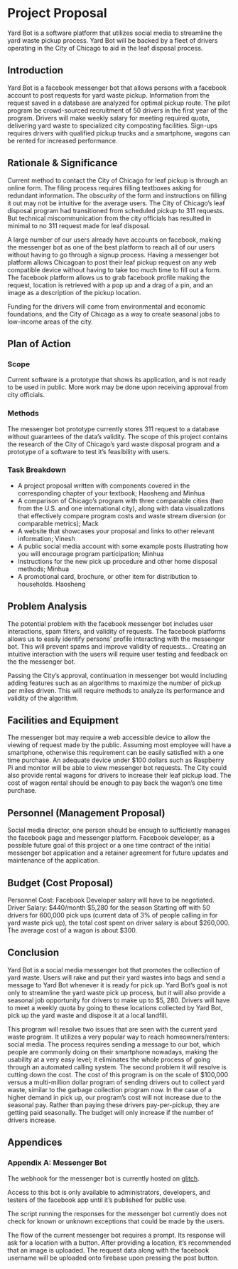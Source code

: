 # Project Proposal

Yard Bot is a software platform that utilizes social media to streamline the yard waste pickup process. Yard Bot will be backed by a fleet of drivers operating in the City of Chicago to aid in the leaf disposal process.

## Introduction

Yard Bot is a facebook messenger bot that allows persons with a facebook account to post requests for yard waste pickup. Information from the request saved in a database are analyzed for optimal pickup route. 
The pilot program be crowd-sourced recruitment of 50 drivers in the first year of the program. Drivers will make weekly salary for meeting required quota, delivering yard waste to specialized city composting facilities. Sign-ups requires drivers with qualified pickup trucks and a smartphone, wagons can be rented for increased performance.

## Rationale & Significance

Current method to contact the City of Chicago for leaf pickup is through an online form. The filing process requires filling textboxes asking for redundant information. The obscurity of the form and instructions on filling it out may not be intuitive for the average users. 
The City of Chicago’s leaf disposal program had transitioned from scheduled pickup to 311 requests.  But technical miscommunication from the city officials has resulted in minimal to no 311 request made for leaf disposal. 

A large number of our users already have accounts on facebook, making the messenger bot as one of the best platform to reach all of our users without having to go through a signup process.
Having a messenger bot platform allows Chicagoan to post their leaf pickup request on any web compatible device without having to take too much time to fill out a form. 
The facebook platform allows us to grab facebook profile making the request, location is retrieved with a pop up and a drag of a pin, and an image as a description of the pickup location.

Funding for the drivers will come from environmental and economic foundations, and the City of Chicago as a way to create seasonal jobs to low-income areas of the city.

## Plan of Action

### Scope

Current software is a prototype that shows its application, and is not ready to be used in public. More work may be done upon receiving approval from city officials.

### Methods

The messenger bot prototype currently stores 311 request to a database without guarantees of the data’s validity.
The scope of this project contains the research of the City of Chicago’s yard waste disposal program and a prototype of a software to test it’s feasibility with users. 

### Task Breakdown

* A project proposal written with components covered in the corresponding chapter of your textbook;
Haosheng and Minhua
* A comparison of Chicago’s program with three comparable cities (two from the U.S. and one international city), along with data visualizations that effectively compare program costs and waste stream diversion (or comparable metrics);
Mack
* A website that showcases your proposal and links to other relevant information;
Vinesh
* A public social media account with some example posts illustrating how you will encourage program participation;
Minhua
* Instructions for the new pick up procedure and other home disposal methods;
Minhua
* A promotional card, brochure, or other item for distribution to households.
Haosheng

## Problem Analysis

The potential problem with the facebook messenger bot includes user interactions, spam filters, and validity of requests. The facebook platforms allows us to easily identify persons’ profile interacting with the messenger bot. This will prevent spams and improve validity of requests…
Creating an intuitive interaction with the users will require user testing and feedback on the the messenger bot.

Passing the City’s approval, continuation in messenger bot would including adding features such as an algorithms to maximize the number of pickup per miles driven. This will require methods to analyze its performance and validity of the algorithm.

## Facilities and Equipment

The messenger bot may require a web accessible device to allow the viewing of request made by the public. Assuming most employee will have a smartphone, otherwise this requirement can be easily satisfied with a one time purchase. An adequate device under $100 dollars such as Raspberry Pi and monitor will be able to view messenger bot requests.
The City could also provide rental wagons for drivers to increase their leaf pickup load. The cost of wagon rental should be enough to pay back the wagon’s one time purchase.

## Personnel (Management Proposal)

Social media director, one person should be enough to sufficiently manages the facebook page and messenger platform.
Facebook developer, as a possible future goal of this project or a one time contract of the initial messenger bot application and a retainer agreement for future updates and maintenance of the application.

## Budget (Cost Proposal)

Personnel Cost: 
Facebook Developer salary will have to be negotiated. 
Driver Salary: 
$440/month 
$5,280 for the season
Starting off with 50 drivers for 600,000 pick ups (current data of 3% of people calling in for yard waste pick up), the total cost spent on driver salary is about $260,000. 
The average cost of a wagon is about $300. 

## Conclusion

Yard Bot is a social media messenger bot that promotes the collection of yard waste. Users will rake and put their yard wastes into bags and send a message to Yard Bot whenever it is ready for pick up. Yard Bot’s goal is not only to streamline the yard waste pick up process, but it will also provide a seasonal job opportunity for drivers to make up to $5, 280. Drivers will have to meet a weekly quota by going to these locations collected by Yard Bot, pick up the yard waste and dispose it at a local landfill. 

This program will resolve two issues that are seen with the current yard waste program. It utilizes a very popular way to reach homeowners/renters: social media. The process requires sending a message to our bot, which people are commonly doing on their smartphone nowadays, making the usability at a very easy level; it eliminates the whole process of going through an automated calling system. The second problem it will resolve is cutting down the cost. The cost of this program is on the scale of $100,000 versus a multi-million dollar program of sending drivers out to collect yard waste, similar to the garbage collection program now. In the case of a higher demand in pick up, our program’s cost will not increase due to the seasonal pay. Rather than paying these drivers pay-per-pickup, they are getting paid seasonally. The budget will only increase if the number of drivers increase. 

## Appendices

### Appendix A: Messenger Bot

The webhook for the messenger bot is currently hosted on [glitch](glitch.com/~complete-musician).

Access to this bot is only available to administrators, developers, and testers of the facebook app until it’s published for public use.

The script running the responses for the messenger bot currently does not check for known or unknown exceptions that could be made by the users. 

The flow of the current messenger bot requires a prompt. Its response will ask for a location with a button. After providing a location, it’s recommended that an image is uploaded. The request data along with the facebook username will be uploaded onto firebase upon pressing the post button.
